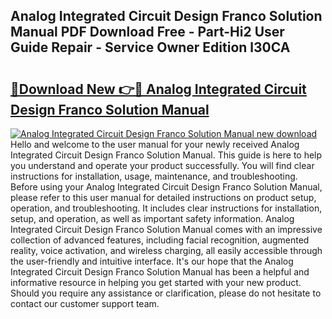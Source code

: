 ## Analog Integrated Circuit Design Franco Solution Manual PDF Download Free - Part-Hi2 User Guide Repair - Service Owner Edition l30CA

# <h2><a href="http://bc68620.oget.top/?id=Analog+Integrated+Circuit+Design+Franco+Solution+Manual">🔗Download New 👉🔴 Analog Integrated Circuit Design Franco Solution Manual</a></h2>

[![Analog Integrated Circuit Design Franco Solution Manual new download](https://i.imgur.com/5g1atiW.png)](http://bc68620.oget.top/?id=Analog+Integrated+Circuit+Design+Franco+Solution+Manual)
Hello and welcome to the user manual for your newly received Analog Integrated Circuit Design Franco Solution Manual. This guide is here to help you understand and operate your product successfully. You will find clear instructions for installation, usage, maintenance, and troubleshooting. Before using your Analog Integrated Circuit Design Franco Solution Manual, please refer to this user manual for detailed instructions on product setup, operation, and troubleshooting. It includes clear instructions for installation, setup, and operation, as well as important safety information. Analog Integrated Circuit Design Franco Solution Manual comes with an impressive collection of advanced features, including facial recognition, augmented reality, voice activation, and wireless charging, all easily accessible through the user-friendly and intuitive interface. It's our hope that the Analog Integrated Circuit Design Franco Solution Manual has been a helpful and informative resource in helping you get started with your new product. Should you require any assistance or clarification, please do not hesitate to contact our customer support team.
